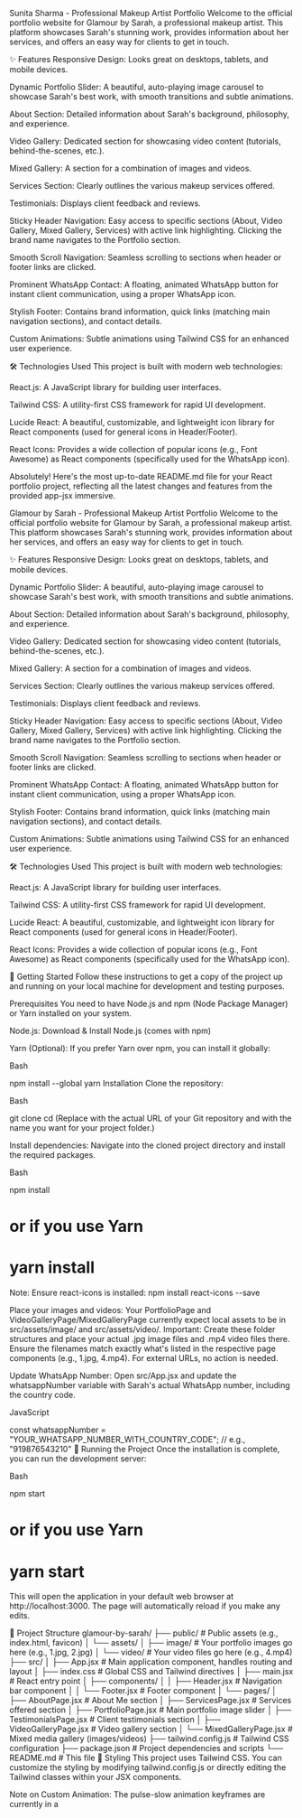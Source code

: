 Sunita Sharma - Professional Makeup Artist Portfolio
Welcome to the official portfolio website for Glamour by Sarah, a professional makeup artist. This platform showcases Sarah's stunning work, provides information about her services, and offers an easy way for clients to get in touch.


✨ Features
Responsive Design: Looks great on desktops, tablets, and mobile devices.

Dynamic Portfolio Slider: A beautiful, auto-playing image carousel to showcase Sarah's best work, with smooth transitions and subtle animations.

About Section: Detailed information about Sarah's background, philosophy, and experience.

Video Gallery: Dedicated section for showcasing video content (tutorials, behind-the-scenes, etc.).

Mixed Gallery: A section for a combination of images and videos.

Services Section: Clearly outlines the various makeup services offered.

Testimonials: Displays client feedback and reviews.

Sticky Header Navigation: Easy access to specific sections (About, Video Gallery, Mixed Gallery, Services) with active link highlighting. Clicking the brand name navigates to the Portfolio section.

Smooth Scroll Navigation: Seamless scrolling to sections when header or footer links are clicked.

Prominent WhatsApp Contact: A floating, animated WhatsApp button for instant client communication, using a proper WhatsApp icon.

Stylish Footer: Contains brand information, quick links (matching main navigation sections), and contact details.

Custom Animations: Subtle animations using Tailwind CSS for an enhanced user experience.

🛠️ Technologies Used
This project is built with modern web technologies:

React.js: A JavaScript library for building user interfaces.

Tailwind CSS: A utility-first CSS framework for rapid UI development.

Lucide React: A beautiful, customizable, and lightweight icon library for React components (used for general icons in Header/Footer).

React Icons: Provides a wide collection of popular icons (e.g., Font Awesome) as React components (specifically used for the WhatsApp icon).


Absolutely! Here's the most up-to-date README.md file for your React portfolio project, reflecting all the latest changes and features from the provided app-jsx immersive.

Glamour by Sarah - Professional Makeup Artist Portfolio
Welcome to the official portfolio website for Glamour by Sarah, a professional makeup artist. This platform showcases Sarah's stunning work, provides information about her services, and offers an easy way for clients to get in touch.

✨ Features
Responsive Design: Looks great on desktops, tablets, and mobile devices.

Dynamic Portfolio Slider: A beautiful, auto-playing image carousel to showcase Sarah's best work, with smooth transitions and subtle animations.

About Section: Detailed information about Sarah's background, philosophy, and experience.

Video Gallery: Dedicated section for showcasing video content (tutorials, behind-the-scenes, etc.).

Mixed Gallery: A section for a combination of images and videos.

Services Section: Clearly outlines the various makeup services offered.

Testimonials: Displays client feedback and reviews.

Sticky Header Navigation: Easy access to specific sections (About, Video Gallery, Mixed Gallery, Services) with active link highlighting. Clicking the brand name navigates to the Portfolio section.

Smooth Scroll Navigation: Seamless scrolling to sections when header or footer links are clicked.

Prominent WhatsApp Contact: A floating, animated WhatsApp button for instant client communication, using a proper WhatsApp icon.

Stylish Footer: Contains brand information, quick links (matching main navigation sections), and contact details.

Custom Animations: Subtle animations using Tailwind CSS for an enhanced user experience.

🛠️ Technologies Used
This project is built with modern web technologies:

React.js: A JavaScript library for building user interfaces.

Tailwind CSS: A utility-first CSS framework for rapid UI development.

Lucide React: A beautiful, customizable, and lightweight icon library for React components (used for general icons in Header/Footer).

React Icons: Provides a wide collection of popular icons (e.g., Font Awesome) as React components (specifically used for the WhatsApp icon).

🚀 Getting Started
Follow these instructions to get a copy of the project up and running on your local machine for development and testing purposes.

Prerequisites
You need to have Node.js and npm (Node Package Manager) or Yarn installed on your system.

Node.js: Download & Install Node.js (comes with npm)

Yarn (Optional): If you prefer Yarn over npm, you can install it globally:

Bash

npm install --global yarn
Installation
Clone the repository:

Bash

git clone <your-repository-url>
cd <your-project-folder-name>
(Replace <your-repository-url> with the actual URL of your Git repository and <your-project-folder-name> with the name you want for your project folder.)

Install dependencies:
Navigate into the cloned project directory and install the required packages.

Bash

npm install
# or if you use Yarn
# yarn install
Note: Ensure react-icons is installed: npm install react-icons --save

Place your images and videos:
Your PortfolioPage and VideoGalleryPage/MixedGalleryPage currently expect local assets to be in src/assets/image/ and src/assets/video/.
Important: Create these folder structures and place your actual .jpg image files and .mp4 video files there. Ensure the filenames match exactly what's listed in the respective page components (e.g., 1.jpg, 4.mp4). For external URLs, no action is needed.

Update WhatsApp Number:
Open src/App.jsx and update the whatsappNumber variable with Sarah's actual WhatsApp number, including the country code.

JavaScript

const whatsappNumber = "YOUR_WHATSAPP_NUMBER_WITH_COUNTRY_CODE"; // e.g., "919876543210"
🏃 Running the Project
Once the installation is complete, you can run the development server:

Bash

npm start
# or if you use Yarn
# yarn start
This will open the application in your default web browser at http://localhost:3000. The page will automatically reload if you make any edits.

📂 Project Structure
glamour-by-sarah/
├── public/                 # Public assets (e.g., index.html, favicon)
│   └── assets/
│       ├── image/          # Your portfolio images go here (e.g., 1.jpg, 2.jpg)
│       └── video/          # Your video files go here (e.g., 4.mp4)
├── src/
│   ├── App.jsx             # Main application component, handles routing and layout
│   ├── index.css           # Global CSS and Tailwind directives
│   ├── main.jsx            # React entry point
│   ├── components/
│   │   ├── Header.jsx      # Navigation bar component
│   │   └── Footer.jsx      # Footer component
│   └── pages/
│       ├── AboutPage.jsx   # About Me section
│       ├── ServicesPage.jsx # Services offered section
│       ├── PortfolioPage.jsx # Main portfolio image slider
│       ├── TestimonialsPage.jsx # Client testimonials section
│       ├── VideoGalleryPage.jsx # Video gallery section
│       └── MixedGalleryPage.jsx # Mixed media gallery (images/videos)
├── tailwind.config.js      # Tailwind CSS configuration
├── package.json            # Project dependencies and scripts
└── README.md               # This file
🎨 Styling
This project uses Tailwind CSS. You can customize the styling by modifying tailwind.config.js or directly editing the Tailwind classes within your JSX components.

Note on Custom Animation:
The pulse-slow animation keyframes are currently in a <style> block directly within App.jsx. For better maintainability, it is highly recommended to move these keyframes to your global CSS file (like src/index.css) if you have one.

Example for src/index.css:

CSS

/* src/index.css */

@tailwind base;
@tailwind components;
@tailwind utilities;

/* Custom Keyframes for WhatsApp icon animation */
@keyframes pulse-slow {
  0%, 100% {
    transform: scale(1);
  }
  50% {
    transform: scale(1.05);
  }
}
.animate-pulse-slow {
  animation: pulse-slow 3s infinite ease-in-out;
}
🤝 Contributing
If you have suggestions for improvements or encounter any issues, feel free to open an issue or submit a pull request.

📄 License
This project is open source and available under the MIT License.

🙏 Acknowledgements
React

Tailwind CSS

Lucide React

React Icons

Anmol Panchal for development.